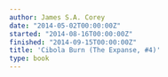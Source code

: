 ```yaml
---
author: James S.A. Corey
date: "2014-05-02T00:00:00Z"
started: "2014-08-16T00:00:00Z"
finished: "2014-09-15T00:00:00Z"
title: 'Cibola Burn (The Expanse, #4)'
type: book
---
```

